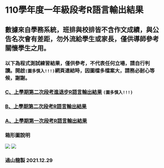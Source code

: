 # 110學年度一年級段考R語言輸出結果

## 數據來自學務系統，班排與校排皆不含作文成績，與公告名次會有差距，勿外流給學生或家長，僅供導師參考關懷學生之用。
### 以下為程式測試練習結果，僅供參考，不代表任何立場，請自行判讀。開啟`(圖多慎入!!!)`網頁連結時，因圖檔多檔案大，請務必耐心等候，謝謝。

### [C、上學期第二次段考進退步R語言輸出結果](https://tjjh.github.io/110RT/R110-1.a01.a02.for.loop-ggplotly.RMD.html) `(圖多慎入!!!)`
### [B、上學期第二次段考R語言輸出結果](https://tjjh.github.io/110RT/R110-1.a02-ggplotly.RMD.html)
### [A、上學期第一次段考R語言輸出結果](https://tjjh.github.io/110RT/R110-1.a01-ggplotly.RMD)

### 箱形圖說明
<img src="https://tjjh.github.io/110RT/001.png">

<img src="https://tjjh.github.io/110RT/002.png">

### 過山龍製 2021.12.29
